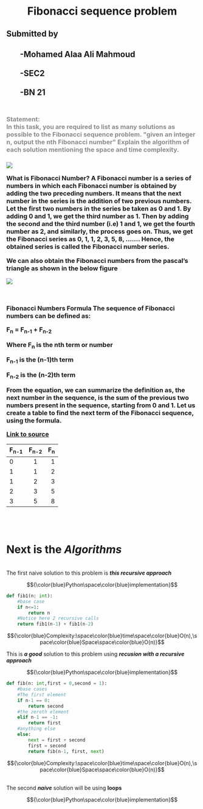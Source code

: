 <h1 style="text-align: center; color: black; opacity: 0.90">Fibonacci sequence problem</h1>

<h2 style="color:black; opacity: 0.90">Submitted by <h2>

<ul>
-Mohamed Alaa Ali Mahmoud<br><br>
-SEC2<br><br>
-BN 21 <br><br>
</ul>

<h3 style="color: grey; opacity:0.90;">Statement:<br>In this task, you are required to list as many solutions as possible to the Fibonacci sequence problem. "given an integer n, output the nth Fibonacci number"
Explain the algorithm of each solution mentioning the space and time complexity.<h3>


[![](https://cdn-images-1.medium.com/max/1200/1*bfSmmMFLEaeDEHtQo0Ca_w.jpeg)](https://cdn-images-1.medium.com/max/1200/1*bfSmmMFLEaeDEHtQo0Ca_w.jpeg)

  <p>What is <strong>Fibonacci</strong> Number?
A Fibonacci number is a series of numbers in which each Fibonacci number is obtained by adding the two preceding numbers. It means that the next number in the series is the addition of two previous numbers. Let the first two numbers in the series be taken as 0 and 1. By adding 0 and 1, we get the third number as 1. Then by adding the second and the third number (i.e) 1 and 1, we get the fourth number as 2, and similarly, the process goes on. Thus, we get the Fibonacci series as 0, 1, 1, 2, 3, 5, 8, ……. Hence, the obtained series is called the Fibonacci number series.

We can also obtain the Fibonacci numbers from the pascal’s triangle as shown in the below figure <p>

[![](https://cdn1.byjus.com/wp-content/uploads/2021/03/Fibonacci-Numbers-1.png)](hhttps://cdn1.byjus.com/wp-content/uploads/2021/03/Fibonacci-Numbers-1.pngttp://)


<br><p>Fibonacci Numbers Formula
The sequence of Fibonacci numbers can be defined as:

F<sub>n</sub> = F<sub>n-1</sub> + F<sub>n-2</sub>

Where F<sub>n</sub> is the nth term or number
  


F<sub>n-1</sub> is the (n-1)th term

F<sub>n-2</sub> is the (n-2)th term

From the equation, we can summarize the definition as, the next number in the sequence, is the sum of the previous two numbers present in the sequence, starting from 0 and 1. Let us create a table to find the next term of the Fibonacci sequence, using the formula.<p>[Link to source](https://byjus.com/maths/fibonacci-numbers/ "Link to source")<br>

| F<sub>n-1</sub>  | F<sub>n-2</sub>  |  F<sub>n</sub> |
| :---        |    :----:   |          ---: |
| 0 | 1   | 1   |
| 1 | 1   | 2   |
| 1 | 2   | 3   |
| 2 | 3   | 5   |
| 3 | 5   | 8  |


<br><br><h1>Next is the ***Algorithms***</h1><br>
  The first naive solution to this problem is ***this recursive approach***

$${\color{blue}Python\space\color{blue}implementation}$$
```python
def fib1(n: int):
	#base case
    if n<=1:
        return n
	#Notice here 2 recursive calls
    return fib1(n-1) + fib1(n-2)
```
$${\color{blue}Complexity:\space\color{blue}time\space\color{blue}O(n),\space\color{blue}Space\space\color{blue}O(n)}$$







This is ***a good*** solution to this problem using ***recusion with a recursive  approach***

$${\color{blue}Python\space\color{blue}implementation}$$
```python
def fib(n: int,first = 0,second = 1):
	#base cases
	#The first element
    if n-1 == 0:
        return second
	#the zeroth element
    elif n-1 == -1:
        return first
	#anything else
    else:
        next = first + second
        first = second
        return fib(n-1, first, next)
```
$${\color{blue}Complexity:\space\color{blue}time\space\color{blue}O(n),\space\color{blue}Space\space\color{blue}O(n)}$$

<br>The second ***naive*** solution will be using ****loops****

$${\color{blue}Python\space\color{blue}implementation}$$


